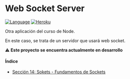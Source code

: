 # Web Socket Server

[![Language](https://img.shields.io/badge/node.js%20-%2343853D.svg?&logo=node.js&logoColor=white)](https://nodejs.org/es/)
[![Heroku](https://www.herokucdn.com/deploy/button.png)](https://curso-node-socket-avm.herokuapp.com/)

Otra aplicación del curso de Node.

En este caso, se trata de un servidor que usará web socket.


:warning: **Este proyecto se encuentra actualmente en desarrollo**

#### Índice

- [Sección 14: Sokets - Fundamentos de Sockets](https://github.com/AngelValera/curso-node-websocket-server/releases/tag/v1.0.0)